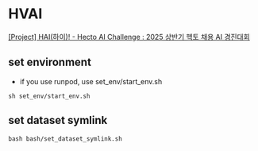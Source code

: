 # HVAI
[[Project] HAI(하이)! - Hecto AI Challenge : 2025 상반기 헥토 채용 AI 경진대회](https://dacon.io/competitions/official/236493/overview/description)


## set environment

- if you use runpod, use set_env/start_env.sh
```commandline
sh set_env/start_env.sh
```

## set dataset symlink
```commandline
bash bash/set_dataset_symlink.sh
```